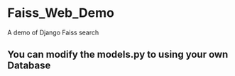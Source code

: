 # Faiss_Web_Demo
A demo of Django Faiss search

## You can modify the models.py to using your own Database
